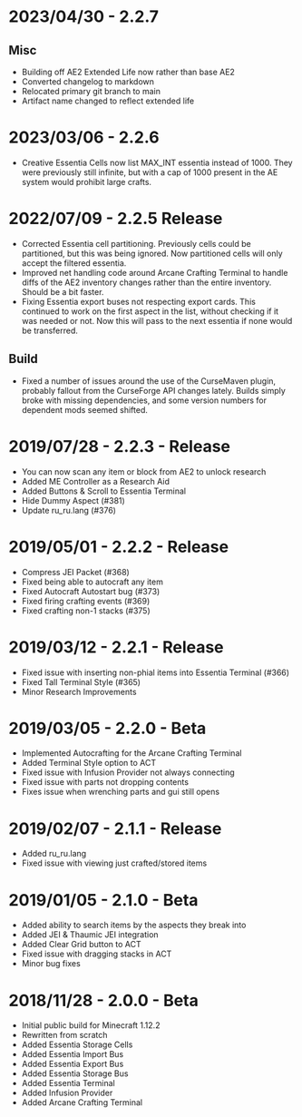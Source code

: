 ﻿# 2023/04/30 - 2.2.7
## Misc
* Building off AE2 Extended Life now rather than base AE2
* Converted changelog to markdown
* Relocated primary git branch to main
* Artifact name changed to reflect extended life

# 2023/03/06 - 2.2.6
* Creative Essentia Cells now list MAX_INT essentia instead of 1000. They were previously still infinite, but with
  a cap of 1000 present in the AE system would prohibit large crafts.

# 2022/07/09 - 2.2.5 Release
* Corrected Essentia cell partitioning. Previously cells could be partitioned, but this was being ignored. Now
  partitioned cells will only accept the filtered essentia.
* Improved net handling code around Arcane Crafting Terminal to handle diffs of the AE2 inventory changes rather than
  the entire inventory. Should be a bit faster.
* Fixing Essentia export buses not respecting export cards. This continued to work on the first aspect in the list,
  without checking if it was needed or not. Now this will pass to the next essentia if none would be transferred.

## Build
* Fixed a number of issues around the use of the CurseMaven plugin, probably fallout from the CurseForge API
  changes lately. Builds simply broke with missing dependencies, and some version numbers for dependent mods seemed
  shifted.

# 2019/07/28 - 2.2.3 - Release
* You can now scan any item or block from AE2 to unlock research
* Added ME Controller as a Research Aid
* Added Buttons & Scroll to Essentia Terminal
* Hide Dummy Aspect (#381)
* Update ru_ru.lang (#376)

# 2019/05/01 - 2.2.2 - Release
* Compress JEI Packet (#368)
* Fixed being able to autocraft any item
* Fixed Autocraft Autostart bug (#373)
* Fixed firing crafting events (#369)
* Fixed crafting non-1 stacks (#375)

# 2019/03/12 - 2.2.1 - Release
* Fixed issue with inserting non-phial items into Essentia Terminal (#366)
* Fixed Tall Terminal Style (#365)
* Minor Research Improvements

# 2019/03/05 - 2.2.0 - Beta
* Implemented Autocrafting for the Arcane Crafting Terminal
* Added Terminal Style option to ACT
* Fixed issue with Infusion Provider not always connecting
* Fixed issue with parts not dropping contents
* Fixes issue when wrenching parts and gui still opens

# 2019/02/07 - 2.1.1 - Release
* Added ru_ru.lang
* Fixed issue with viewing just crafted/stored items

# 2019/01/05 - 2.1.0 - Beta
* Added ability to search items by the aspects they break into
* Added JEI & Thaumic JEI integration
* Added Clear Grid button to ACT
* Fixed issue with dragging stacks in ACT
* Minor bug fixes

# 2018/11/28 - 2.0.0 - Beta
* Initial public build for Minecraft 1.12.2
* Rewritten from scratch
* Added Essentia Storage Cells
* Added Essentia Import Bus
* Added Essentia Export Bus
* Added Essentia Storage Bus
* Added Essentia Terminal
* Added Infusion Provider
* Added Arcane Crafting Terminal
